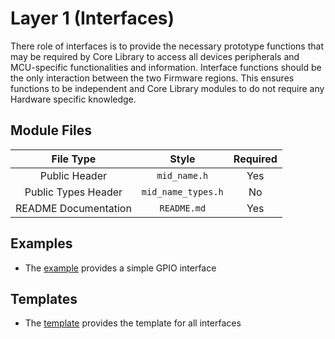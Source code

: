 # Layer 1 (Interfaces)


There role of interfaces is to provide the necessary prototype functions that may be required by Core Library to access all devices peripherals and MCU-specific functionalities and information. Interface functions should be the only interaction between the two Firmware regions. This ensures functions to be independent and Core Library modules to do not require any Hardware specific knowledge.

## Module Files

|      File Type       |       Style        | Required |
| :------------------: | :----------------: | :------: |
|    Public Header     |    `mid_name.h`    |   Yes    |
| Public Types Header  | `mid_name_types.h` |    No    |
| README Documentation |    `README.md`     |   Yes    |


## Examples

- The [example](interfaces/examples/gpio/) provides a simple GPIO interface

## Templates
- The [template](interfaces/templates/name/) provides the template for all interfaces

